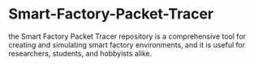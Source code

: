 # Smart-Factory-Packet-Tracer
the Smart Factory Packet Tracer repository is a comprehensive tool for creating and simulating smart factory environments, and it is useful for researchers, students, and hobbyists alike.
